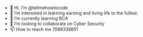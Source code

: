 - 👋 Hi, I’m @tellmehowtocode
- 👀 I’m interested in learning earning and living life to the fullest.
- 🌱 I’m currently learning BCA 
- 💞️ I’m looking to collaborate on Cyber Security
- 📫 How to reach me 7088338851

<!---
tellmehowtocode/tellmehowtocode is a ✨ special ✨ repository because its `README.md` (this file) appears on your GitHub profile.
You can click the Preview link to take a look at your changes.
--->
